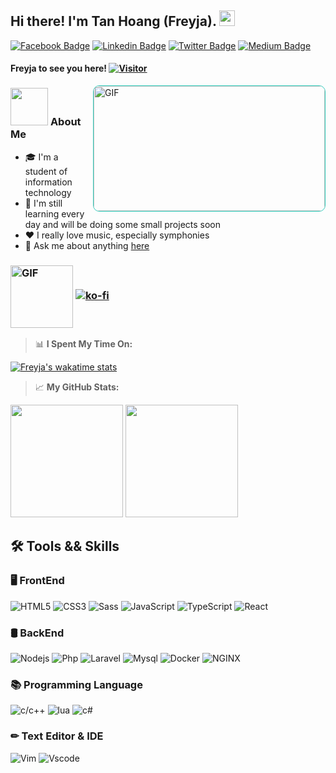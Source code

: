 ## Hi there! I'm Tan Hoang (Freyja). <img src="https://github.com/Frey1a/Frey1a/blob/main/Gif/handwave.gif" width="25">
[![Facebook Badge](https://img.shields.io/badge/-Facebook-blue?style=flat-square&logo=Facebook&logoColor=white)](https://www.facebook.com/frey1aa/)
[![Linkedin Badge](https://img.shields.io/badge/-LinkedIn-0e76a8?style=flat-square&logo=Linkedin&logoColor=white)](https://www.linkedin.com/in/frey1a/)
[![Twitter Badge](https://img.shields.io/badge/-Twitter-00acee?style=flat-square&logo=Twitter&logoColor=white)](https://twitter.com/SuchNy4n)
[![Medium Badge](https://img.shields.io/badge/medium-%2312100E.svg?&style=for-square&logo=medium&logoColor=white)](https://medium.com/@frey1a)


#### Freyja to see you here! [![Visitor](https://komarev.com/ghpvc/?username=Frey1a&color=4b4394)](https://github.com/Frey1a)

<img align="right"  alt="GIF" src="https://github.com/Frey1a/Frey1a/raw/main/Gif/bearcodding.gif" style="border-radius: 10px;max-width: 100%;border: 1px solid #32cfbf;display: block;overflow: hidden;width: 370px;height: 200px;padding: 0;">

### <img src="https://github.com/Frey1a/Frey1a/blob/main/Gif/whitecat.gif" width="60" height="60"> **About Me**
>
- 🎓 I'm a student of information technology
- 🤔 I'm still learning every day and will be doing some small projects soon
- ❤️ I really love music, especially symphonies
- 💬 Ask me about anything [here](https://github.com/Frey1a/Frey1a/issues)


### <img align="center" alt="GIF" src="https://github.com/Frey1a/Frey1a/blob/main/Gif/nyan(nobackground).gif" width="100"/> [![ko-fi](https://ko-fi.com/img/githubbutton_sm.svg)](https://ko-fi.com/frey1a)

> 📊 **I Spent My Time On:** 


[![Freyja's wakatime stats](https://github-readme-stats.vercel.app/api/wakatime?username=Frey1a&layout=compact&theme=aura)](https://github.com/Frey1a)


> 📈 **My GitHub Stats:**
<p>
  <img height="180em" src="https://github-readme-stats.vercel.app/api?username=Frey1a&show_icons=true&theme=aura" />
  <img height="180em" src="https://github-readme-stats.vercel.app/api/top-langs/?username=Frey1a&layout=compact&theme=aura"/>
</p>


## 🛠 Tools && Skills
### 🖥 FrontEnd
![HTML5](https://img.shields.io/badge/HTML5-E34F26?style=for-the-badge&logo=html5&logoColor=white)
![CSS3](https://img.shields.io/badge/CSS3-1572B6?style=for-the-badge&logo=css3&logoColor=white)
![Sass](https://img.shields.io/badge/Sass-CC6699?style=for-the-badge&logo=sass&logoColor=white)
![JavaScript](https://img.shields.io/badge/JavaScript-323330?style=for-the-badge&logo=javascript&logoColor=F7DF1E)
![TypeScript](https://img.shields.io/badge/TypeScript-007ACC?style=for-the-badge&logo=typescript&logoColor=white)
![React](https://img.shields.io/badge/React-20232A?style=for-the-badge&logo=react&logoColor=61DAFBt)

### 🛢 BackEnd
![Nodejs](https://img.shields.io/badge/Node.js-339933?style=for-the-badge&logo=nodedotjs&logoColor=white)
![Php](https://img.shields.io/badge/PHP-777BB4?style=for-the-badge&logo=php&logoColor=white)
![Laravel](https://img.shields.io/badge/Laravel-FF2D20?style=for-the-badge&logo=laravel&logoColor=white)
![Mysql](https://img.shields.io/badge/MySQL-005C84?style=for-the-badge&logo=mysql&logoColor=white)
![Docker](https://img.shields.io/badge/Docker-2CA5E0?style=for-the-badge&logo=docker&logoColor=white)
![NGINX](https://img.shields.io/badge/Nginx-009639?style=for-the-badge&logo=nginx&logoColor=white)
### 📚 Programming Language
<!-- ![Python3] -->
![c/c++](https://img.shields.io/badge/-C/C++-blue?style=for-the-badge&logo=cplusplus)
![lua](https://img.shields.io/badge/-Lua-000080?style=for-the-badge&logo=lua)
![c#](https://img.shields.io/badge/-C%23-684D95?style=for-the-badge&logo=csharp)
### ✏ Text Editor & IDE
![Vim](https://img.shields.io/badge/VIM-%2311AB00.svg?&style=for-the-badge&logo=vim&logoColor=white)
![Vscode](https://img.shields.io/badge/Visual_Studio_Code-0078D4?style=for-the-badge&logo=visual%20studio%20code&logoColor=white)

